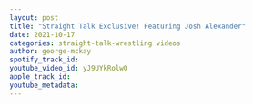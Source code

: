 ```yaml
---
layout: post
title: "Straight Talk Exclusive! Featuring Josh Alexander"
date: 2021-10-17
categories: straight-talk-wrestling videos
author: george-mckay
spotify_track_id: 
youtube_video_id: yJ9UYkRolwQ
apple_track_id: 
youtube_metadata: 
---
```

